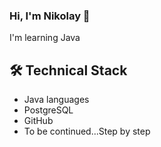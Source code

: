 ### Hi, I'm Nikolay 👋
I'm learning Java

## 🛠 Technical Stack
*   Java languages
*   PostgreSQL
*   GitHub
*   To be continued...Step by step

